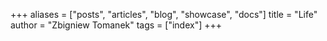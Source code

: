 +++
aliases = ["posts", "articles", "blog", "showcase", "docs"]
title = "Life"
author = "Zbigniew Tomanek"
tags = ["index"]
+++
